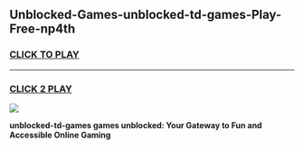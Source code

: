 
## Unblocked-Games-unblocked-td-games-Play-Free-np4th
<h3>
<a href="https://premium76.site?title=unblocked-td-games&ref=19M">CLICK TO PLAY</a></h3>
<hr>

<h3>
<a href="https://premium76.site?title=unblocked-td-games&ref=19M">CLICK 2 PLAY</a>
  
</h3>

<a href="https://premium76.site?title=unblocked-td-games&ref=19M"><img src="https://clearcache.store/games.png"></a>


**unblocked-td-games games unblocked: Your Gateway to Fun and Accessible Online Gaming**
